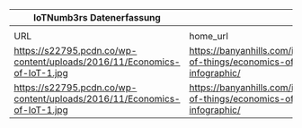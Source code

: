 |IoTNumb3rs Datenerfassung|||||||||||
| ---- | ---- | ---- | ---- | ---- | ---- | ---- | ---- | ---- | ---- | ---- |
||||||||||||
|URL|home_url|filename|device_class|device_count|market_class|market_volume|prognosis_year|publication_year|authorship_class|Dropbox folder|
|https://s22795.pcdn.co/wp-content/uploads/2016/11/Economics-of-IoT-1.jpg|https://banyanhills.com/internet-of-things/economics-of-iot-infographic/|file5_Economics-of-IoT-1.jpg|Generic IoT|50000000000|||2020|2016|Blogger|MariaMarg/20181117-1805|
|https://s22795.pcdn.co/wp-content/uploads/2016/11/Economics-of-IoT-1.jpg|https://banyanhills.com/internet-of-things/economics-of-iot-infographic/|file5_Economics-of-IoT-1.jpg|||revenue|3E+12|2025|2016|Blogger|MariaMarg/20181117-1805|
